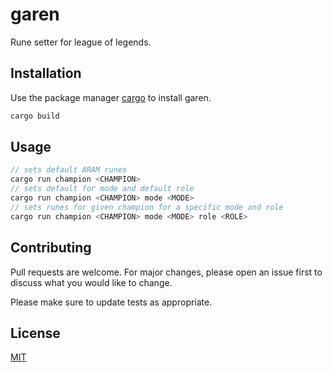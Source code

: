 # garen
Rune setter for league of legends.

## Installation

Use the package manager [cargo](https://crates.io/) to install garen.

```rust
cargo build
```

## Usage

```rust
// sets default ARAM runes
cargo run champion <CHAMPION>
// sets default for mode and default role
cargo run champion <CHAMPION> mode <MODE>
// sets runes for given champion for a specific mode and role
cargo run champion <CHAMPION> mode <MODE> role <ROLE>
```

## Contributing
Pull requests are welcome. For major changes, please open an issue first to discuss what you would like to change.

Please make sure to update tests as appropriate.

## License
[MIT](https://choosealicense.com/licenses/mit/)
